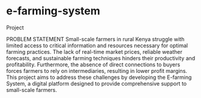 # e-farming-system
Project

PROBLEM STATEMENT
Small-scale farmers in rural Kenya struggle with limited access to critical information and resources necessary for optimal farming practices. The lack of real-time market prices, reliable weather forecasts, and sustainable farming techniques hinders their productivity and profitability. Furthermore, the absence of direct connections to buyers forces farmers to rely on intermediaries, resulting in lower profit margins. This project aims to address these challenges by developing the E-farming System, a digital platform designed to provide comprehensive support to small-scale farmers.

